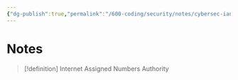 ```yaml
---
{"dg-publish":true,"permalink":"/600-coding/security/notes/cybersec-iana/","tags":["CyberSecurity"]}
---
```



# Notes
> [!definition] 
> Internet Assigned Numbers Authority


